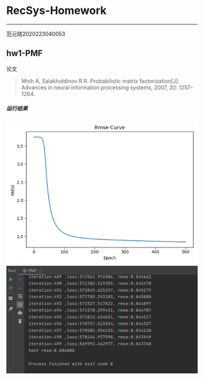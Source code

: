 # RecSys-Homework
---
范元晓2020223040053
## hw1-PMF
论文
> Mnih A, Salakhutdinov R R. Probabilistic matrix factorization[J]. Advances in neural information processing systems, 2007, 20: 1257-1264.

##### 运行结果
![curve](hw1-PMF/curve.png)
![result](hw1-PMF/result.PNG)
